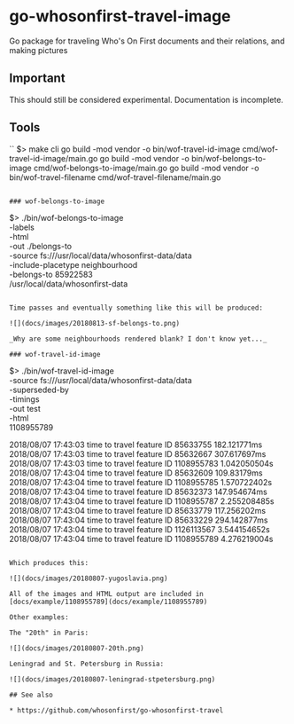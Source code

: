 # go-whosonfirst-travel-image

Go package for traveling Who's On First documents and their relations, and making pictures

## Important

This should still be considered experimental. Documentation is incomplete.

## Tools

``
$> make cli
go build -mod vendor -o bin/wof-travel-id-image cmd/wof-travel-id-image/main.go
go build -mod vendor -o bin/wof-belongs-to-image cmd/wof-belongs-to-image/main.go
go build -mod vendor -o bin/wof-travel-filename cmd/wof-travel-filename/main.go
```

### wof-belongs-to-image

```
$> ./bin/wof-belongs-to-image \
	-labels \
	-html \
	-out ./belongs-to \
	-source fs:///usr/local/data/whosonfirst-data/data \
	-include-placetype neighbourhood \
	-belongs-to 85922583 \
	/usr/local/data/whosonfirst-data
```

Time passes and eventually something like this will be produced:

![](docs/images/20180813-sf-belongs-to.png)

_Why are some neighbourhoods rendered blank? I don't know yet..._

### wof-travel-id-image

```
$> ./bin/wof-travel-id-image \
	-source fs:///usr/local/data/whosonfirst-data/data \
	-superseded-by \
	-timings \
	-out test \
	-html \
	1108955789
	
2018/08/07 17:43:03 time to travel feature ID 85633755 182.121771ms
2018/08/07 17:43:03 time to travel feature ID 85632667 307.617697ms
2018/08/07 17:43:03 time to travel feature ID 1108955783 1.042050504s
2018/08/07 17:43:04 time to travel feature ID 85632609 109.83179ms
2018/08/07 17:43:04 time to travel feature ID 1108955785 1.570722402s
2018/08/07 17:43:04 time to travel feature ID 85632373 147.954674ms
2018/08/07 17:43:04 time to travel feature ID 1108955787 2.255208485s
2018/08/07 17:43:04 time to travel feature ID 85633779 117.256202ms
2018/08/07 17:43:04 time to travel feature ID 85633229 294.142877ms
2018/08/07 17:43:04 time to travel feature ID 1126113567 3.544154652s
2018/08/07 17:43:04 time to travel feature ID 1108955789 4.276219004s
```

Which produces this:

![](docs/images/20180807-yugoslavia.png)

All of the images and HTML output are included in [docs/example/1108955789](docs/example/1108955789)

Other examples:

The "20th" in Paris:

![](docs/images/20180807-20th.png)

Leningrad and St. Petersburg in Russia:

![](docs/images/20180807-leningrad-stpetersburg.png)

## See also

* https://github.com/whosonfirst/go-whosonfirst-travel